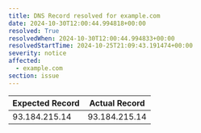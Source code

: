 ```yaml
---
title: DNS Record resolved for example.com
date: 2024-10-30T12:00:44.994818+00:00
resolved: True
resolvedWhen: 2024-10-30T12:00:44.994833+00:00
resolvedStartTime: 2024-10-25T21:09:43.191474+00:00
severity: notice
affected:
  - example.com
section: issue
---
```


| Expected Record  | Actual Record  |
|------------------|----------------|
| 93.184.215.14 | 93.184.215.14 |
